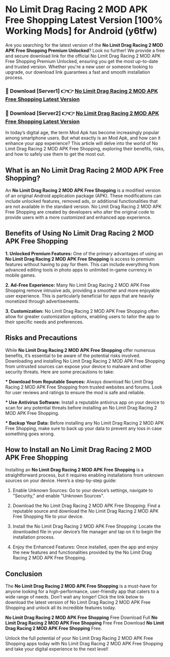 # No Limit Drag Racing 2 MOD APK Free Shopping Latest Version [100% Working Mods] for Android (y6tfw)

Are you searching for the latest version of the <strong>No Limit Drag Racing 2 MOD APK Free Shopping Premium Unlocked</strong>? Look no further! We provide a free and secure download link for the official No Limit Drag Racing 2 MOD APK Free Shopping Premium Unlocked, ensuring you get the most up-to-date and trusted version. Whether you're a new user or someone looking to upgrade, our download link guarantees a fast and smooth installation process.


<h3>🔴 Download [Server1] 👉👉 <a href="https://getmodsapk.pages.dev?q=No+Limit+Drag+Racing+2+MOD+APK+Free+Shopping&ref=4R3">No Limit Drag Racing 2 MOD APK Free Shopping Latest Version</a></h3>

<h3>🔴 Download [Server2] 👉👉 <a href="https://getmodsapk.pages.dev?q=No+Limit+Drag+Racing+2+MOD+APK+Free+Shopping&ref=4R3">No Limit Drag Racing 2 MOD APK Free Shopping Latest Version</a></h3>


In today’s digital age, the term Mod Apk has become increasingly popular among smartphone users. But what exactly is an Mod Apk, and how can it enhance your app experience? This article will delve into the world of No Limit Drag Racing 2 MOD APK Free Shopping, exploring their benefits, risks, and how to safely use them to get the most out.


<h2>What is an No Limit Drag Racing 2 MOD APK Free Shopping?</h2>

An <strong>No Limit Drag Racing 2 MOD APK Free Shopping</strong> is a modified version of an original Android application package (APK). These modifications can include unlocked features, removed ads, or additional functionalities that are not available in the standard version. No Limit Drag Racing 2 MOD APK Free Shopping are created by developers who alter the original code to provide users with a more customized and enhanced app experience.


<h2>Benefits of Using No Limit Drag Racing 2 MOD APK Free Shopping</h2>

<strong> 1. Unlocked Premium Features:</strong> One of the primary advantages of using an <strong>No Limit Drag Racing 2 MOD APK Free Shopping</strong> is access to premium features without having to pay for them. This can include everything from advanced editing tools in photo apps to unlimited in-game currency in mobile games.

<strong> 2. Ad-Free Experience:</strong> Many No Limit Drag Racing 2 MOD APK Free Shopping remove intrusive ads, providing a smoother and more enjoyable user experience. This is particularly beneficial for apps that are heavily monetized through advertisements.

<strong> 3. Customization:</strong> No Limit Drag Racing 2 MOD APK Free Shopping often allow for greater customization options, enabling users to tailor the app to their specific needs and preferences.


<h2>Risks and Precautions</h2>

While <strong>No Limit Drag Racing 2 MOD APK Free Shopping</strong> offer numerous benefits, it’s essential to be aware of the potential risks involved. Downloading and installing No Limit Drag Racing 2 MOD APK Free Shopping from untrusted sources can expose your device to malware and other security threats. Here are some precautions to take:

<strong> * Download from Reputable Sources:</strong> Always download No Limit Drag Racing 2 MOD APK Free Shopping from trusted websites and forums. Look for user reviews and ratings to ensure the mod is safe and reliable.

<strong> * Use Antivirus Software:</strong> Install a reputable antivirus app on your device to scan for any potential threats before installing an No Limit Drag Racing 2 MOD APK Free Shopping.

<strong> * Backup Your Data:</strong> Before installing any No Limit Drag Racing 2 MOD APK Free Shopping, make sure to back up your data to prevent any loss in case something goes wrong.


<h2>How to Install an No Limit Drag Racing 2 MOD APK Free Shopping</h2>

Installing an <strong>No Limit Drag Racing 2 MOD APK Free Shopping</strong> is a straightforward process, but it requires enabling installations from unknown sources on your device. Here’s a step-by-step guide:

 1. Enable Unknown Sources: Go to your device’s settings, navigate to "Security," and enable "Unknown Sources".

 2. Download the No Limit Drag Racing 2 MOD APK Free Shopping: Find a reputable source and download the No Limit Drag Racing 2 MOD APK Free Shopping file to your device.

 3. Install the No Limit Drag Racing 2 MOD APK Free Shopping: Locate the downloaded file in your device’s file manager and tap on it to begin the installation process.

 4. Enjoy the Enhanced Features: Once installed, open the app and enjoy the new features and functionalities provided by the No Limit Drag Racing 2 MOD APK Free Shopping.


<h2><strong>Conclusion</strong></h2>

The <strong>No Limit Drag Racing 2 MOD APK Free Shopping</strong> is a must-have for anyone looking for a high-performance, user-friendly app that caters to a wide range of needs. Don’t wait any longer! Click the link below to download the latest version of No Limit Drag Racing 2 MOD APK Free Shopping and unlock all its incredible features today.

<strong>No Limit Drag Racing 2 MOD APK Free Shopping</strong> Free Download Full <strong>No Limit Drag Racing 2 MOD APK Free Shopping</strong> Free Free Download <strong>No Limit Drag Racing 2 MOD APK Free Shopping</strong> Free.

Unlock the full potential of your No Limit Drag Racing 2 MOD APK Free Shopping apps today with No Limit Drag Racing 2 MOD APK Free Shopping and take your digital experience to the next level!